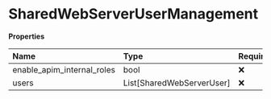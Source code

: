 # SharedWebServerUserManagement

**Properties**

| Name                       | Type                      | Required | Description |
| :------------------------- | :------------------------ | :------- | :---------- |
| enable_apim_internal_roles | bool                      | ❌       |             |
| users                      | List[SharedWebServerUser] | ❌       |             |

